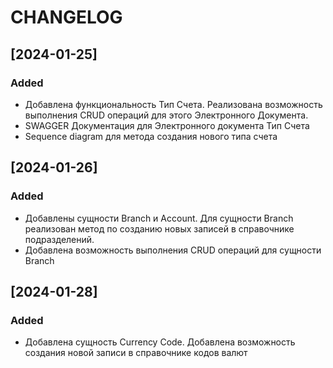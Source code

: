 # CHANGELOG
## [2024-01-25]
### Added
- Добавлена функциональность Тип Счета. Реализована возможность выполнения CRUD операций для этого Электронного Документа.
- SWAGGER Документация для Электронного документа Тип Счета
- Sequence diagram для метода создания нового типа счета
## [2024-01-26]
### Added
- Добавлены сущности Branch и Account. Для сущности Branch реализован метод по созданию новых записей в справочнике подразделений.
- Добавлена возможность выполнения CRUD операций для сущности Branch
## [2024-01-28]
### Added
- Добавлена сущность Currency Code. Добавлена возможность создания новой записи в справочнике кодов валют
